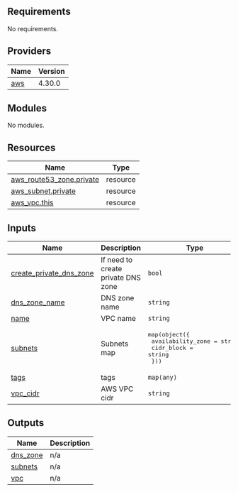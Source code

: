 <!-- BEGINNING OF PRE-COMMIT-TERRAFORM DOCS HOOK -->
## Requirements

No requirements.

## Providers

| Name | Version |
|------|---------|
| <a name="provider_aws"></a> [aws](#provider\_aws) | 4.30.0 |

## Modules

No modules.

## Resources

| Name | Type |
|------|------|
| [aws_route53_zone.private](https://registry.terraform.io/providers/hashicorp/aws/latest/docs/resources/route53_zone) | resource |
| [aws_subnet.private](https://registry.terraform.io/providers/hashicorp/aws/latest/docs/resources/subnet) | resource |
| [aws_vpc.this](https://registry.terraform.io/providers/hashicorp/aws/latest/docs/resources/vpc) | resource |

## Inputs

| Name | Description | Type | Default | Required |
|------|-------------|------|---------|:--------:|
| <a name="input_create_private_dns_zone"></a> [create\_private\_dns\_zone](#input\_create\_private\_dns\_zone) | If need to create private DNS zone | `bool` | n/a | yes |
| <a name="input_dns_zone_name"></a> [dns\_zone\_name](#input\_dns\_zone\_name) | DNS zone name | `string` | n/a | yes |
| <a name="input_name"></a> [name](#input\_name) | VPC name | `string` | n/a | yes |
| <a name="input_subnets"></a> [subnets](#input\_subnets) | Subnets map | <pre>map(object({<br>    availability_zone = string<br>    cidr_block        = string<br>  }))</pre> | n/a | yes |
| <a name="input_tags"></a> [tags](#input\_tags) | tags | `map(any)` | n/a | yes |
| <a name="input_vpc_cidr"></a> [vpc\_cidr](#input\_vpc\_cidr) | AWS VPC cidr | `string` | n/a | yes |

## Outputs

| Name | Description |
|------|-------------|
| <a name="output_dns_zone"></a> [dns\_zone](#output\_dns\_zone) | n/a |
| <a name="output_subnets"></a> [subnets](#output\_subnets) | n/a |
| <a name="output_vpc"></a> [vpc](#output\_vpc) | n/a |
<!-- END OF PRE-COMMIT-TERRAFORM DOCS HOOK -->
